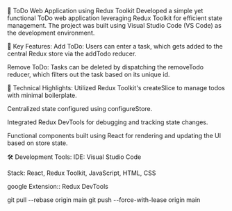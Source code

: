 📝 ToDo Web Application using Redux Toolkit
Developed a simple yet functional ToDo web application leveraging Redux Toolkit for efficient state management. The project was built using Visual Studio Code (VS Code) as the development environment.

🔧 Key Features:
Add ToDo: Users can enter a task, which gets added to the central Redux store via the addTodo reducer.

Remove ToDo: Tasks can be deleted by dispatching the removeTodo reducer, which filters out the task based on its unique id.

🧠 Technical Highlights:
Utilized Redux Toolkit's createSlice to manage todos with minimal boilerplate.

Centralized state configured using configureStore.

Integrated Redux DevTools for debugging and tracking state changes.

Functional components built using React for rendering and updating the UI based on store state.

🛠️ Development Tools:
IDE: Visual Studio Code

Stack: React, Redux Toolkit, JavaScript, HTML, CSS

google Extension:: Redux DevTools

git pull --rebase origin main
git push --force-with-lease origin main
